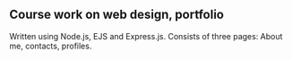 ## Сourse work on web design, portfolio

Written using Node.js, EJS and Express.js.
Consists of three pages: About me, contacts, profiles.